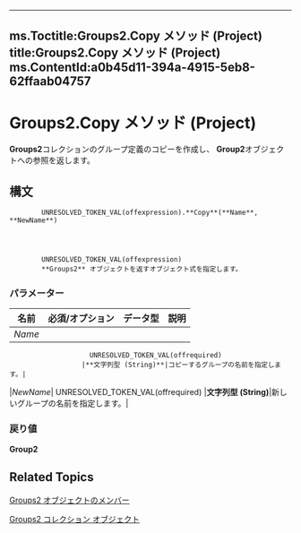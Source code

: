

---
ms.Toctitle:Groups2.Copy メソッド (Project)
title:Groups2.Copy メソッド (Project)
ms.ContentId:a0b45d11-394a-4915-5eb8-62ffaab04757
---
# Groups2.Copy メソッド (Project)




**Groups2**コレクションのグループ定義のコピーを作成し、 **Group2**オブジェクトへの参照を返します。

## 構文

            UNRESOLVED_TOKEN_VAL(offexpression).**Copy**(**Name**, **NewName**)




            UNRESOLVED_TOKEN_VAL(offexpression)
            **Groups2** オブジェクトを返すオブジェクト式を指定します。

### パラメーター

|**名前**|**必須/オプション**|**データ型**|**説明**|
|---|---|---|---|
|*Name*|
                        UNRESOLVED_TOKEN_VAL(offrequired)
                      |**文字列型 (String)**|コピーするグループの名前を指定します。|
|*NewName*|
                        UNRESOLVED_TOKEN_VAL(offrequired)
                      |**文字列型 (String)**|新しいグループの名前を指定します。|



### 戻り値
**Group2**





## Related Topics

[Groups2 オブジェクトのメンバー](171d25d8-16cb-48b6-9946-ff80c5de53e0.md)

[Groups2 コレクション オブジェクト](b2b83868-3366-4fb0-fed9-16d4c5eaff87.md)




